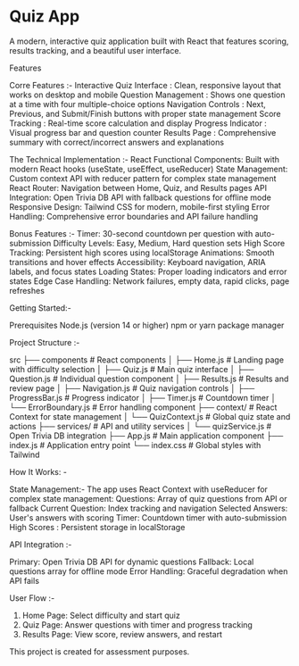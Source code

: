# Quiz App

A modern, interactive quiz application built with React that features scoring, results tracking, and a beautiful user interface.

Features

Corre Features :-
Interactive Quiz Interface : Clean, responsive layout that works on desktop and mobile
Question Management : Shows one question at a time with four multiple-choice options
Navigation Controls : Next, Previous, and Submit/Finish buttons with proper state management
Score Tracking : Real-time score calculation and display
Progress Indicator : Visual progress bar and question counter
Results Page : Comprehensive summary with correct/incorrect answers and explanations

The Technical Implementation :- 
React Functional Components: Built with modern React hooks (useState, useEffect, useReducer)
State Management: Custom context API with reducer pattern for complex state management
React Router: Navigation between Home, Quiz, and Results pages
API Integration: Open Trivia DB API with fallback questions for offline mode
Responsive Design: Tailwind CSS for modern, mobile-first styling
Error Handling: Comprehensive error boundaries and API failure handling

Bonus Features :-
Timer: 30-second countdown per question with auto-submission
Difficulty Levels: Easy, Medium, Hard question sets
High Score Tracking: Persistent high scores using localStorage
Animations: Smooth transitions and hover effects
Accessibility: Keyboard navigation, ARIA labels, and focus states
Loading States: Proper loading indicators and error states
Edge Case Handling: Network failures, empty data, rapid clicks, page refreshes

Getting Started:- 

 Prerequisites
Node.js (version 14 or higher)
npm or yarn package manager


Project Structure :- 

src
├── components           # React components
│   ├── Home.js          # Landing page with difficulty selection
│   ├── Quiz.js          # Main quiz interface
│   ├── Question.js      # Individual question component
│   ├── Results.js       # Results and review page
│   ├── Navigation.js    # Quiz navigation controls
│   ├── ProgressBar.js   # Progress indicator
│   ├── Timer.js         # Countdown timer
│   └── ErrorBoundary.js # Error handling component
├── context/             # React Context for state management
│   └── QuizContext.js   # Global quiz state and actions
├── services/            # API and utility services
│   └── quizService.js   # Open Trivia DB integration
├── App.js              # Main application component
├── index.js            # Application entry point
└── index.css           # Global styles with Tailwind

How It Works: -

State Management:- 
The app uses React Context with useReducer for complex state management:
Questions: Array of quiz questions from API or fallback
Current Question: Index tracking and navigation
Selected Answers: User's answers with scoring
Timer: Countdown timer with auto-submission
High Scores : Persistent storage in localStorage

 API Integration :- 

Primary: Open Trivia DB API for dynamic questions
Fallback: Local questions array for offline mode
Error Handling: Graceful degradation when API fails

User Flow :- 
1. Home Page: Select difficulty and start quiz
2. Quiz Page: Answer questions with timer and progress tracking
3. Results Page: View score, review answers, and restart



This project is created for assessment purposes.
